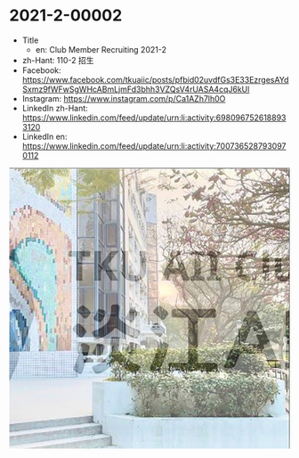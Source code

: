 # 2021-2-00002

* Title
  * en: Club Member Recruiting 2021-2
* zh-Hant: 110-2 招生
* Facebook: <https://www.facebook.com/tkuaiic/posts/pfbid02uvdfGs3E33EzrgesAYdSxmz9fWFwSgWHcABmLjmFd3bhh3VZQsV4rUASA4cqJ6kUl>
* Instagram: <https://www.instagram.com/p/Ca1AZh7lh0O>
* LinkedIn zh-Hant: <https://www.linkedin.com/feed/update/urn:li:activity:6980967526188933120>
* LinkedIn en: <https://www.linkedin.com/feed/update/urn:li:activity:7007365287930970112>

![main image in zh-Hant](./2021-2-00002_zh-hant.jpg)

